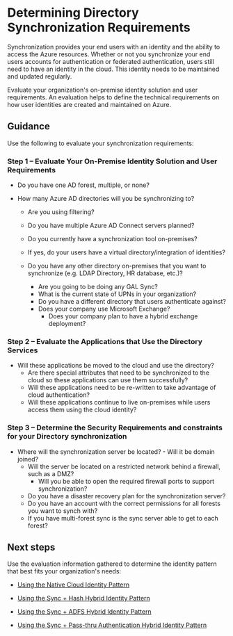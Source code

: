 # Determining Directory Synchronization Requirements

Synchronization provides your end users with an identity and the ability to access the Azure resources. Whether or not you synchronize your end users accounts for authentication or federated authentication, users still need to have an identity in the cloud. This identity needs to be maintained and updated regularly. 

Evaluate your organization's on-premise identity solution and user requirements. An evaluation helps to define the technical requirements on how user identities are created and maintained on Azure.



## Guidance

Use the following to evaluate your synchronization requirements:

### Step 1 – Evaluate Your On-Premise Identity Solution and User Requirements

- Do you have one AD forest, multiple, or none?
	
- How many Azure AD directories will you be synchronizing to?
	- Are you using filtering?
	- Do you have multiple Azure AD Connect servers planned?
			
	- Do you currently have a synchronization tool on-premises?
	- If yes, do your users have a virtual directory/integration of identities?
		
	- Do you have any other directory on-premises that you want to synchronize (e.g. LDAP Directory, HR database, etc.)?
	  - Are you going to be doing any GAL Sync?
	  - What is the current state of UPNs in your organization? 
	  - Do you have a different directory that users authenticate against?
	  - Does your company use Microsoft Exchange?
	     - Does your company plan to have a hybrid exchange deployment?


### Step 2 – Evaluate the Applications that Use the Directory Services

  - Will these applications be moved to the cloud and use the directory?
	- Are there special attributes that need to be synchronized to the cloud so these applications can use them successfully?
	- Will these applications need to be re-written to take advantage of cloud authentication?
	- Will these applications continue to live on-premises while users access them using the cloud identity?


### Step 3 – Determine the Security Requirements and constraints for your Directory synchronization
	
  - Where will the synchronization server be located?
        - Will it be domain joined?
	- Will the server be located on a restricted network behind a firewall, such as a DMZ?
	    - Will you be able to open the required firewall ports to support synchronization?
	- Do you have a disaster recovery plan for the synchronization server?
	- Do you have an account with the correct permissions for all forests you want to synch with?
	- If you have multi-forest sync is the sync server able to get to each forest?



## Next steps

Use the evaluation information gathered to determine the identity pattern that best fits your organization's needs:

  - [Using the Native Cloud Identity Pattern](1.3-Using-the-Native-Cloud-Identity-Pattern.md)
  
  - [Using the Sync + Hash Hybrid Identity Pattern](1.4-Using-the-Sync-and-Hash-Hybrid-Identity-Pattern.md)
  
  - [Using the Sync + ADFS Hybrid Identity Pattern](1.5-Using-the-Sync-and-ADFS-Hybrid-Identity-Pattern.md)
  
  - [Using the Sync + Pass-thru Authentication Hybrid Identity Pattern](1.6-Using-the-Sync-and-Pass-thru-Authentication-Hybrid-Identity-Pattern.md)

